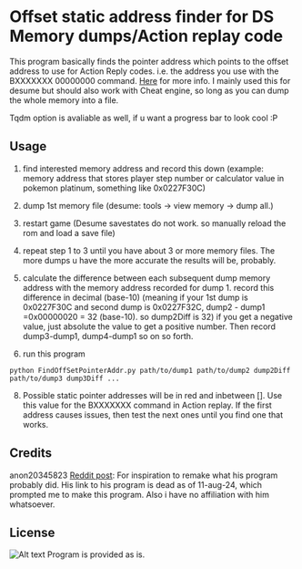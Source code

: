 # Offset static address finder for DS Memory dumps/Action replay code

This program basically finds the pointer address which points to the offset address to use for Action Reply codes. i.e. the address you use with the BXXXXXXX 00000000 command. [Here](https://doc.kodewerx.org/hacking_nds.html#arcodetypes) for more info.
I mainly used this for desume but should also work with Cheat engine, so long as you can dump the whole memory into a file.

Tqdm option is avaliable as well, if u want a progress bar to look cool :P

## Usage
1. find interested memory address and record this down (example: memory address that stores player step number or calculator value in pokemon platinum, something like 0x0227F30C)

2. dump 1st memory file (desume: tools -> view memory -> dump all.)

3. restart game (Desume savestates do not work. so manually reload the rom and load a save file)

4. repeat step 1 to 3 until you have about 3 or more memory files. The more dumps u have the more accurate the results will be, probably.

5. calculate the difference between each subsequent dump memory address with the memory address recorded for dump 1. record this difference in decimal (base-10) (meaning if your 1st dump is 0x0227F30C and second dump is 0x0227F32C, dump2 - dump1 =0x00000020 = 32 (base-10). so dump2Diff is 32) if you get a negative value, just absolute the value to get a positive number. Then record dump3-dump1, dump4-dump1 so on so forth.

7. run this program

```python FindOffSetPointerAddr.py path/to/dump1 path/to/dump2 dump2Diff path/to/dump3 dump3Diff ...```

8. Possible static pointer addresses will be in red and inbetween []. Use this value for the BXXXXXXX command in Action replay. If the first address causes issues, then test the next ones until you find one that works.

## Credits
anon20345823 [Reddit post](https://www.reddit.com/r/learnprogramming/comments/6kqbcr/making_an_action_replay_code/): For inspiration to remake what his program probably did. His link to his program is dead as of 11-aug-24, which prompted me to make this program. Also i have no affiliation with him whatsoever.

## License
![Alt text](./CC0.svg "a title")
Program is provided as is.